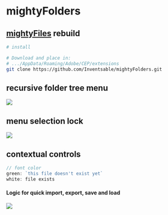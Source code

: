 # mightyFolders

##  [mightyFiles](https://github.com/Inventsable/mightyFiles) rebuild

``` bash
# install

# Download and place in:
# .../AppData/Roaming/Adobe/CEP/extensions
git clone https://github.com/Inventsable/mightyFolders.git
```

## recursive folder tree menu
![](https://thumbs.gfycat.com/FastWarpedAnophelesmosquito-size_restricted.gif)

## menu selection lock
![](https://thumbs.gfycat.com/WealthyRequiredCrownofthornsstarfish-size_restricted.gif)

## contextual controls

```javascript
// font color
green: `this file doesn't exist yet`
white: file exists
```

<h4>Logic for quick import, export, save and load</h4>

![](https://thumbs.gfycat.com/AmusingInfiniteLeafcutterant-size_restricted.gif)
